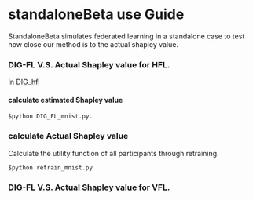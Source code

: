 
#                     **standaloneBeta use Guide**

StandaloneBeta simulates federated learning in a standalone case to test how close our method is to the actual shapley value.


### DIG-FL V.S. Actual Shapley value for HFL.

In [DIG_hfl](https://github.com/qmkakaxi/DIG_FL/tree/master/standaloneBeta/DIGFL_hfl)
#### calculate estimated Shapley value

 ```shell
 $python DIG_FL_mnist.py.
 ```
 ### calculate Actual Shapley value
 
Calculate the utility function of all participants through retraining.
  ```shell
 $python retrain_mnist.py
 ```
 
### DIG-FL V.S. Actual Shapley value for VFL.
